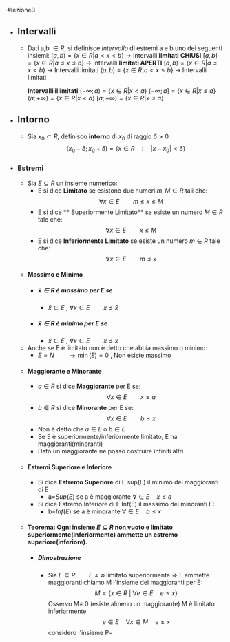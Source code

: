 #lezione3 
- ## Intervalli
	- Dati a,b $\in R$, si definisce *intervallo* di estremi a e b uno dei seguenti insiemi:
		$(a,b)=\{x\in R| a<x<b\}$ $\rightarrow$ Intervalli **limitati** **CHIUSI**
		$[a,b]=\{x\in R| a\leq x \leq b\}$ $\rightarrow$ Intervalli **limitati APERTI**
		$[a,b)=\{x\in R| a\leq x < b\}$ $\rightarrow$ Intervalli limitati
		$(a,b]=\{x\in R| a< x \leq b\}$ $\rightarrow$ Intervalli limitati
		
		**Intervalli illimitati**
		$(-\infty; a) = \{x\in R| x < a\}$
		$(-\infty; a]=\{x\in R| x \leq a\}$
		$(a; +\infty)=\{x\in R| x < a\}$
		$[a; +\infty)=\{x\in R| x \leq a\}$
- ## Intorno
	- Sia $x_0 \subset R$, definisco **intorno** di $x_0$ di raggio $\delta>0$ :$$(x_0-\delta;x_0+\delta)=\{x\in R \quad:\quad |x-x_0|<\delta\}$$
- ### Estremi
	- Sia $E\subseteq R$  un insieme numerico: 
		- E si dice **Limitato** se esistono due numeri $m,M\in R$ tali che:$$\forall x \in E \qquad m\leq x \leq M$$
		- E si dice ** Superiormente Limitato** se esiste un numero $M\in R$ tale che:$$\forall x \in E \qquad x \leq M$$
		- E si dice **Inferiormente Limitato** se esiste un numero $m\in R$ tale che:$$\forall x \in E \qquad m\leq x$$
	- #### Massimo e Minimo
		- ##### $\bar x\in R$ è massimo per E se
			- $\bar x\in E$ , $\forall x\in E \qquad x\leq \bar x$  
		- ##### $\tilde x\in R$ è minimo per E se
			- $\tilde x\in E$ , $\forall x\in E \qquad \tilde x \leq x$  
	- Anche se E è limitato non è detto che abbia massimo o minimo:
		- $E=N \qquad \rightarrow \min(E)=0$ , Non esiste massimo
	- #### Maggiorante e Minorante
		- $a \in R$ si dice **Maggiorante** per E se: $$\forall x\in E\qquad x\leq a$$
		- $b \in R$ si dice **Minorante** per E se: $$\forall x \in E \qquad b\leq x$$
		- Non è detto che $a\in E$ o $b\in E$ 
		- Se E è superiormente/inferiormente limitato, E ha maggioranti(minoranti)
		- Dato un maggiorante ne posso costruire infiniti altri
	- #### Estremi Superiore e Inferiore
		- Si dice **Estremo Superiore** di E sup(E) il minimo dei maggioranti di E
			- a=$Sup(E)$ se a è maggiorante $\forall \in E \quad x\leq a$
		- Si dice Estremo Inferiore di E Inf(E) il massimo dei minoranti E:
			- b=$Inf(E)$ se a è minorante $\forall \in E \quad b \leq x$ 
	- #### Teorema: Ogni insieme $E \subseteq R$ non vuoto e limitato superiormente(inferiormente) ammette un estremo superiore(inferiore).
		- ##### Dimostrazione
			- Sia $E \subseteq R\qquad E\not= \emptyset$ limitato superiormente
			$\Longrightarrow$ E ammette maggioranti
			chiamo M l'insieme dei maggioranti per E: $$M=\{x \in R\ |\ \forall e \in E \quad e \leq x\}$$ Osservo M$\not=$ 0 (esiste almeno un maggiorante)
			M è limitato inferiormente $$e\in E \quad \forall x \in M\quad e\leq x$$
			considero l'insieme P=